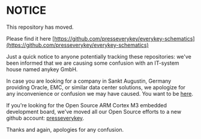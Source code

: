 NOTICE
======

This repository has moved.

Please find it here [https://github.com/presseverykey/everykey-schematics](https://github.com/presseverykey/everykey-schematics)


Just a quick notice to anyone potentially tracking these repositories: we've been informed that 
we are causing some confusion with an IT-system house named anykey GmbH.

In case you are looking for a company in Sankt Augustin, Germany
providing Oracle, EMC, or similar data center solutions, we apologize
for any inconvenience or confusion we may have caused. You want to be
[here](http://www.anykey.de/).

If you're looking for the Open Source ARM Cortex M3 embedded development
board, we've moved all our Open Source efforts to a new github account: [presseverykey](https://github.com/presseverykey).

Thanks and again, apologies for any confusion.
